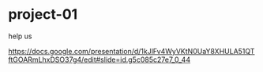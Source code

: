 # project-01
help us

https://docs.google.com/presentation/d/1kJlFv4WyVKtN0UaY8XHULA51QTftGOARmLhxDSO37g4/edit#slide=id.g5c085c27e7_0_44
